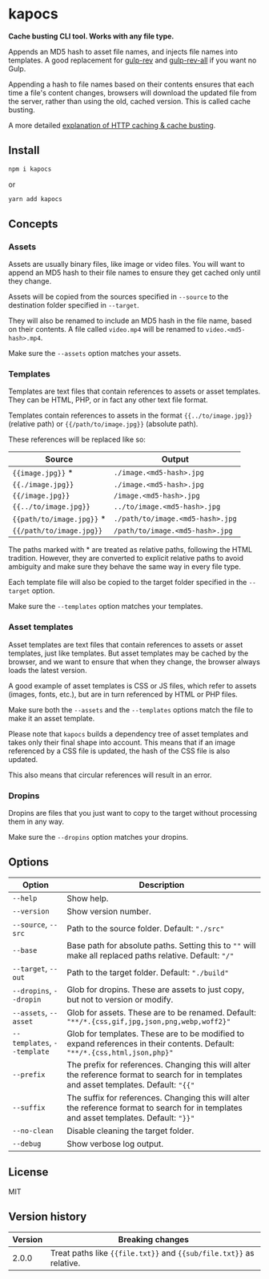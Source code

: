 # kapocs

**Cache busting CLI tool. Works with any file type.**

Appends an MD5 hash to asset file names, and injects file names into templates. A good replacement for [gulp-rev](https://github.com/sindresorhus/gulp-rev) and [gulp-rev-all](https://github.com/smysnk/gulp-rev-all) if you want no Gulp.

Appending a hash to file names based on their contents ensures that each time a file's content changes, browsers will download the updated file from the server, rather than using the old, cached version. This is called cache busting.

A more detailed [explanation of HTTP caching & cache busting](https://developers.google.com/web/fundamentals/performance/optimizing-content-efficiency/http-caching).

## Install

```bash
npm i kapocs
```

or

```bash
yarn add kapocs
```

## Concepts

### Assets

Assets are usually binary files, like image or video files. You will want to append an MD5 hash to their file names to ensure they get cached only until they change.

Assets will be copied from the sources specified in `--source` to the destination folder specified in `--target`.

They will also be renamed to include an MD5 hash in the file name, based on their contents.
A file called `video.mp4` will be renamed to `video.<md5-hash>.mp4`.

Make sure the `--assets` option matches your assets.

### Templates

Templates are text files that contain references to assets or asset templates. They can be HTML, PHP, or in fact any other text file format.

Templates contain references to assets in the format `{{../to/image.jpg}}` (relative path) or `{{/path/to/image.jpg}}` (absolute path).

These references will be replaced like so:

| Source                     | Output                           |
| -------------------------- | -------------------------------- |
| `{{image.jpg}}` \*         | `./image.<md5-hash>.jpg`         |
| `{{./image.jpg}}`          | `./image.<md5-hash>.jpg`         |
| `{{/image.jpg}}`           | `/image.<md5-hash>.jpg`          |
| `{{../to/image.jpg}}`      | `../to/image.<md5-hash>.jpg`     |
| `{{path/to/image.jpg}}` \* | `./path/to/image.<md5-hash>.jpg` |
| `{{/path/to/image.jpg}}`   | `/path/to/image.<md5-hash>.jpg`  |

The paths marked with \* are treated as relative paths, following the HTML tradition. However, they are converted to explicit relative paths to avoid ambiguity and make sure they behave the same way in every file type.

Each template file will also be copied to the target folder specified in the `--target` option.

Make sure the `--templates` option matches your templates.

### Asset templates

Asset templates are text files that contain references to assets or asset templates, just like templates. But asset templates may be cached by the browser, and we want to ensure that when they change, the browser always loads the latest version.

A good example of asset templates is CSS or JS files, which refer to assets (images, fonts, etc.), but are in turn referenced by HTML or PHP files.

Make sure both the `--assets` and the `--templates` options match the file to make it an asset template.

Please note that `kapocs` builds a dependency tree of asset templates and takes only their final shape into account. This means that if an image referenced by a CSS file is updated, the hash of the CSS file is also updated.

This also means that circular references will result in an error.

### Dropins

Dropins are files that you just want to copy to the target without processing them in any way.

Make sure the `--dropins` option matches your dropins.

## Options

| Option                      | Description                                                                                                                              |
| --------------------------- | ---------------------------------------------------------------------------------------------------------------------------------------- |
| `--help`                    | Show help.                                                                                                                               |
| `--version`                 | Show version number.                                                                                                                     |
| `--source`, `--src`         | Path to the source folder. Default: `"./src"`                                                                                            |
| `--base`                    | Base path for absolute paths. Setting this to `""` will make all replaced paths relative. Default: `"/"`                                 |
| `--target`, `--out`         | Path to the target folder. Default: `"./build"`                                                                                          |
| `--dropins`, `--dropin`     | Glob for dropins. These are assets to just copy, but not to version or modify.                                                           |
| `--assets`, `--asset`       | Glob for assets. These are to be renamed. Default: `"**/*.{css,gif,jpg,json,png,webp,woff2}"`                                            |
| `--templates`, `--template` | Glob for templates. These are to be modified to expand references in their contents. Default: `"**/*.{css,html,json,php}"`               |
| `--prefix`                  | The prefix for references. Changing this will alter the reference format to search for in templates and asset templates. Default: `"{{"` |
| `--suffix`                  | The suffix for references. Changing this will alter the reference format to search for in templates and asset templates. Default: `"}}"` |
| `--no-clean`                | Disable cleaning the target folder.                                                                                                      |
| `--debug`                   | Show verbose log output.                                                                                                                 |

## License

MIT

## Version history

| Version | Breaking changes                                                    |
| ------- | ------------------------------------------------------------------- |
| 2.0.0   | Treat paths like `{{file.txt}}` and `{{sub/file.txt}}` as relative. |

